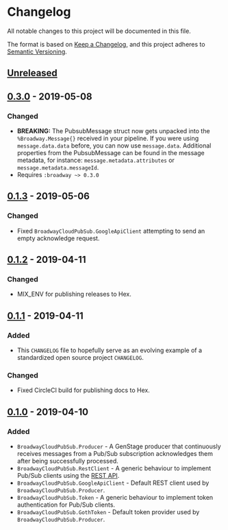 # Changelog
All notable changes to this project will be documented in this file.

The format is based on [Keep a Changelog](https://keepachangelog.com/en/1.0.0/),
and this project adheres to [Semantic Versioning](https://semver.org/spec/v2.0.0.html).

## [Unreleased]

## [0.3.0] - 2019-05-08

### Changed
- **BREAKING:** The PubsubMessage struct now gets unpacked into the `%Broadway.Message{}` received in your pipeline.  If you were using `message.data.data` before, you can now use `message.data`. Additional properties from the PubsubMessage can be found in the message metadata, for instance: `message.metadata.attributes` or `message.metadata.messageId`.
- Requires `:broadway ~> 0.3.0`

## [0.1.3] - 2019-05-06

### Changed
- Fixed `BroadwayCloudPubSub.GoogleApiClient` attempting to send an empty acknowledge request.

## [0.1.2] - 2019-04-11

### Changed
- MIX_ENV for publishing releases to Hex.

## [0.1.1] - 2019-04-11
### Added
- This `CHANGELOG` file to hopefully serve as an evolving example of a
  standardized open source project `CHANGELOG`.

### Changed
- Fixed CircleCI build for publishing docs to Hex.

## [0.1.0] - 2019-04-10
### Added
- `BroadwayCloudPubSub.Producer` - A GenStage producer that continuously receives messages from
    a Pub/Sub subscription acknowledges them after being successfully processed.
- `BroadwayCloudPubSub.RestClient` - A generic behaviour to implement Pub/Sub clients using the [REST API](https://cloud.google.com/pubsub/docs/reference/rest/).
- `BroadwayCloudPubSub.GoogleApiClient` - Default REST client used by `BroadwayCloudPubSub.Producer`.
- `BroadwayCloudPubSub.Token` - A generic behaviour to implement token authentication for Pub/Sub clients.
- `BroadwayCloudPubSub.GothToken` - Default token provider used by `BroadwayCloudPubSub.Producer`.


[Unreleased]: https://github.com/plataformatec/broadway_cloud_pub_sub/compare/v0.3.0...HEAD
[0.3.0]: https://github.com/plataformatec/broadway_cloud_pub_sub/compare/v0.1.3...v0.3.0
[0.1.3]: https://github.com/plataformatec/broadway_cloud_pub_sub/compare/v0.1.2...v0.1.3
[0.1.2]: https://github.com/plataformatec/broadway_cloud_pub_sub/compare/v0.1.1...v0.1.2
[0.1.1]: https://github.com/plataformatec/broadway_cloud_pub_sub/compare/v0.1.0...v0.1.1
[0.1.0]: https://github.com/plataformatec/broadway_cloud_pub_sub/releases/tag/v0.1.0
